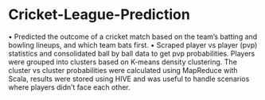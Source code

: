 # Cricket-League-Prediction
• Predicted the outcome of a cricket match based on the team’s batting and bowling lineups, and which team bats first. • Scraped player vs player (pvp) statistics and consolidated ball by ball data to get pvp probabilities. Players were grouped into clusters based on K-means density clustering. The cluster vs cluster probabilities were calculated using MapReduce with Scala, results were stored using HIVE and was useful to handle scenarios where players didn’t face each other.

